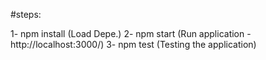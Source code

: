 #steps:

1- npm install  (Load Depe.)
2- npm start (Run application - http://localhost:3000/)
3- npm test (Testing the application)
